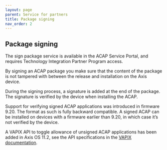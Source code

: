```yaml
---
layout: page
parent: Service for partners
title: Package signing
nav_order: 2
---
```


## Package signing

The sign package service is available in the ACAP Service Portal, and requires Technology Integration Partner Program access.

By signing an ACAP package you make sure that the content of the package is not tampered with between the release and installation on the Axis device.

During the signing process, a signature is added at the end of the package. The signature is verified by the device when installing the ACAP.

Support for verifying signed ACAP applications was introduced in firmware 9.20. The format as such is fully backward compatible. A signed ACAP can be installed on devices with a firmware earlier than 9.20, in which case it’s not verified by the device.

A VAPIX API to toggle allowance of unsigned ACAP applications has been added in Axis OS 11.2, see the API specifications in the [VAPIX documentation](https://www.axis.com/vapix-library/subjects/t10102231/section/t10036126/display?section=t10036126-t10185050).
